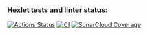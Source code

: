 ### Hexlet tests and linter status:
[![Actions Status](https://github.com/sssspoddub/python-project-50/actions/workflows/hexlet-check.yml/badge.svg)](https://github.com/sssspoddub/python-project-50/actions)
[![CI](https://github.com/sssspoddub/python-project-50/actions/workflows/pyci.yml/badge.svg)](https://github.com/sssspoddub/python-project-50/actions/workflows/pyci.yml)
[![SonarCloud Coverage](https://sonarcloud.io/api/project_badges/measure?project=sssspoddub_python-project-50&metric=coverage)](https://sonarcloud.io/summary/new_code?id=sssspoddub_python-project-50)
